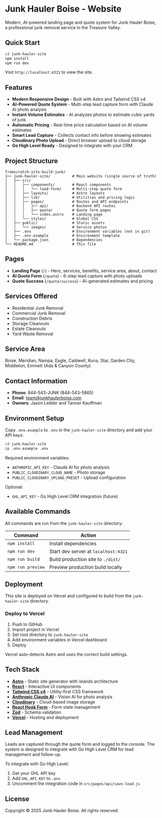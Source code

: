# Junk Hauler Boise - Website

Modern, AI-powered landing page and quote system for Junk Hauler Boise, a professional junk removal service in the Treasure Valley.

## Quick Start

```bash
cd junk-hauler-site
npm install
npm run dev
```

Visit `http://localhost:4321` to view the site.

## Features

- **Modern Responsive Design** - Built with Astro and Tailwind CSS v4
- **AI-Powered Quote System** - Multi-step lead capture form with Claude AI photo analysis
- **Instant Volume Estimates** - AI analyzes photos to estimate cubic yards of junk
- **Automatic Pricing** - Real-time price calculation based on AI volume estimates
- **Smart Lead Capture** - Collects contact info before showing estimates
- **Cloudinary Photo Upload** - Direct browser upload to cloud storage
- **Go High Level Ready** - Designed to integrate with your CRM

## Project Structure

```
fromscratch-site-build-junk/
├── junk-hauler-site/          # Main website (single source of truth)
│   ├── src/
│   │   ├── components/        # React components
│   │   │   └── lead-form/     # Multi-step quote form
│   │   ├── layouts/           # Astro layouts
│   │   ├── lib/               # Utilities and pricing logic
│   │   ├── pages/             # Routes and API endpoints
│   │   │   ├── api/           # Backend API routes
│   │   │   ├── quote/         # Quote form pages
│   │   │   └── index.astro    # Landing page
│   │   └── styles/            # Global CSS
│   ├── public/                # Static assets
│   │   └── images/            # Service photos
│   ├── .env                   # Environment variables (not in git)
│   ├── .env.example           # Environment template
│   └── package.json           # Dependencies
└── README.md                  # This file
```

## Pages

- **Landing Page** (`/`) - Hero, services, benefits, service area, about, contact
- **AI Quote Form** (`/quote`) - 6-step lead capture with photo uploads
- **Quote Success** (`/quote/success`) - AI-generated estimates and pricing

## Services Offered

- Residential Junk Removal
- Commercial Junk Removal
- Construction Debris
- Storage Cleanouts
- Estate Cleanouts
- Yard Waste Removal

## Service Area

Boise, Meridian, Nampa, Eagle, Caldwell, Kuna, Star, Garden City, Middleton, Emmett (Ada & Canyon County)

## Contact Information

- **Phone**: 844-543-JUNK (844-543-5865)
- **Email**: team@junkhaulerboise.com
- **Owners**: Jason Leibler and Tanner Kauffman

## Environment Setup

Copy `.env.example` to `.env` in the `junk-hauler-site` directory and add your API keys:

```bash
cd junk-hauler-site
cp .env.example .env
```

Required environment variables:
- `ANTHROPIC_API_KEY` - Claude AI for photo analysis
- `PUBLIC_CLOUDINARY_CLOUD_NAME` - Photo storage
- `PUBLIC_CLOUDINARY_UPLOAD_PRESET` - Upload configuration

Optional:
- `GHL_API_KEY` - Go High Level CRM integration (future)

## Available Commands

All commands are run from the `junk-hauler-site` directory:

| Command           | Action                                       |
|-------------------|----------------------------------------------|
| `npm install`     | Install dependencies                         |
| `npm run dev`     | Start dev server at `localhost:4321`         |
| `npm run build`   | Build production site to `./dist/`           |
| `npm run preview` | Preview production build locally             |

## Deployment

This site is deployed on Vercel and configured to build from the `junk-hauler-site` directory.

### Deploy to Vercel

1. Push to GitHub
2. Import project in Vercel
3. Set root directory to `junk-hauler-site`
4. Add environment variables in Vercel dashboard
5. Deploy

Vercel auto-detects Astro and uses the correct build settings.

## Tech Stack

- **[Astro](https://astro.build)** - Static site generator with islands architecture
- **[React](https://react.dev)** - Interactive UI components
- **[Tailwind CSS v4](https://tailwindcss.com)** - Utility-first CSS framework
- **[Anthropic Claude AI](https://www.anthropic.com)** - Vision AI for photo analysis
- **[Cloudinary](https://cloudinary.com)** - Cloud-based image storage
- **[React Hook Form](https://react-hook-form.com)** - Form state management
- **[Zod](https://zod.dev)** - Schema validation
- **[Vercel](https://vercel.com)** - Hosting and deployment

## Lead Management

Leads are captured through the quote form and logged to the console. The system is designed to integrate with Go High Level CRM for lead management and follow-up.

To integrate with Go High Level:
1. Get your GHL API key
2. Add `GHL_API_KEY` to `.env`
3. Uncomment the integration code in `src/pages/api/save-lead.js`

## License

Copyright © 2025 Junk Hauler Boise. All rights reserved.
